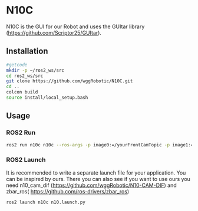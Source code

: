 # N10C 
N10C is the GUI for our Robot and uses the GUItar library (https://github.com/Scriptor25/GUItar).
## Installation 
```bash
#getcode
mkdir -p ~/ros2_ws/src
cd ros2_ws/src
git clone https://github.com/wggRobotic/N10C.git
cd ..
colcon build
source install/local_setup.bash
```
## Usage
### ROS2 Run 
```bash 
ros2 run n10c n10c --ros-args -p image0:=/yourFrontCamTopic -p image1:=/yourRearCamTopic -p image2:=/yourMotionCaptureTopic -p image3:=/yourDepthCamTopic -p twist:=/yourTwistTopic -p barcode:=/yourBarcodeMsgsTopic -p enable:=/yourActivatingService

```
### ROS2 Launch

It is recommended to write a separate launch file for your application. You can be inspired by ours. There you can also see if you want to use ours you need n10_cam_dif (https://github.com/wggRobotic/N10-CAM-DIF) and zbar_ros( https://github.com/ros-drivers/zbar_ros)



```bash
ros2 launch n10c n10.launch.py
```
